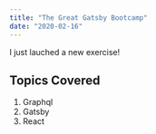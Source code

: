 ```yaml
---
title: "The Great Gatsby Bootcamp"
date: "2020-02-16"
---
```


I just lauched a new exercise!

## Topics Covered

1. Graphql
2. Gatsby
3. React